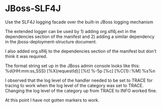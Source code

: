 # JBoss-SLF4J
Use the SLF4J logging facade over the built-in JBoss logging mechanism

The extended logger can be used by 1) adding org.slf4j.ext in the dependencies section of the manifest
and 2) adding a similar dependency in the jboss-deployment-structure document.

I also added org.slf4j to the dependencies section of the manifest but don't think it was required.

The format string set up in the JBoss admin console looks like this:
	%d{HH:mm:ss,SSS} [%X{requestId}] [%t] %-5p [%c] [%C{1}::%M] %s%n

I observed that the log level of the handler needed to be set to TRACE for tracing to work when the log level of the category was set to TRACE. Changing the log level of the category up from TRACE to INFO worked fine.

At this point I have not gotten markers to work.
